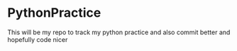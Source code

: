 # PythonPractice
This will be my repo to track my python practice and also commit better and hopefully code nicer 
